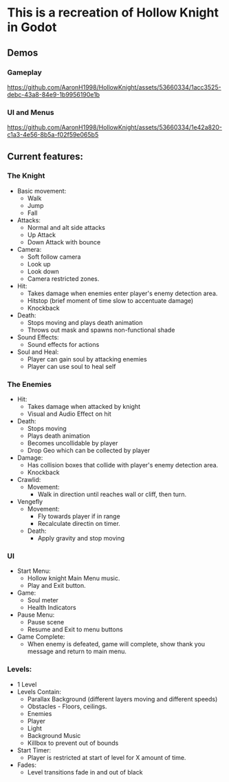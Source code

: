 # This is a recreation of Hollow Knight in Godot

## Demos

### Gameplay



https://github.com/AaronH1998/HollowKnight/assets/53660334/1acc3525-debc-43a8-84e9-1b9956190e1b



### UI and Menus


https://github.com/AaronH1998/HollowKnight/assets/53660334/1e42a820-c1a3-4e56-8b5a-f02f59e065b5



## Current features:
	
### The Knight

* Basic movement:
	* Walk
	* Jump
	* Fall
* Attacks:
	* Normal and alt side attacks
	* Up Attack
	* Down Attack with bounce
* Camera:
	* Soft follow camera
	* Look up
	* Look down
	* Camera restricted zones.
* Hit:
	* Takes damage when enemies enter player's enemy detection area.
	* Hitstop (brief moment of time slow to accentuate damage)
	* Knockback
* Death:
	* Stops moving and plays death animation
	* Throws out mask and spawns non-functional shade
* Sound Effects:
	* Sound effects for actions
* Soul and Heal:
	* Player can gain soul by attacking enemies
	* Player can use soul to heal self

### The Enemies

* Hit:
	* Takes damage when attacked by knight
	* Visual and Audio Effect on hit
* Death:
	* Stops moving
	* Plays death animation
	* Becomes uncollidable by player
	* Drop Geo which can be collected by player
* Damage:
	* Has collision boxes that collide with player's enemy detection area.
	* Knockback
* Crawlid:
	* Movement:
		* Walk in direction until reaches wall or cliff, then turn.
* Vengefly
	* Movement:
		* Fly towards player if in range
		* Recalculate directin on timer.
	* Death:
		* Apply gravity and stop moving

### UI

* Start Menu:
	* Hollow knight Main Menu music.
	* Play and Exit button.
* Game:
	* Soul meter
	* Health Indicators
* Pause Menu:
	* Pause scene
	* Resume and Exit to menu buttons
* Game Complete:
	* When enemy is defeated, game will complete, show thank you message and return to main menu.
		
### Levels:
* 1 Level
* Levels Contain:
	* Parallax Background (different layers moving and different speeds)
	* Obstacles - Floors, ceilings.
	* Enemies
	* Player
	* Light
	* Background Music
	* Killbox to prevent out of bounds
* Start Timer:
	* Player is restricted at start of level for X amount of time.
* Fades:
	* Level transitions fade in and out of black
